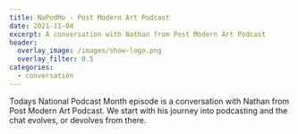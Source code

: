 ```yaml
---
title: NaPodMo - Post Modern Art Podcast
date: 2021-11-04
excerpt: A conversation with Nathan from Post Modern Art Podcast 
header:
  overlay_image: /images/show-logo.png
  overlay_filter: 0.5
categories:
  - conversation
---
```

<!--<iframe src='https://open.spotify.com/embed/episode/1hrRzgV0TbfgkO1gt5Onvj' width='80%' height='232' frameborder='0' allowtransparency='true' allow='encrypted-media'></iframe>-->

Todays National Podcast Month episode is a conversation with Nathan from Post Modern Art Podcast. We start with his journey into podcasting and the chat evolves, or devolves from there.
